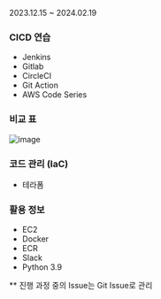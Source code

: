 2023.12.15 ~ 2024.02.19

### CICD 연습
- Jenkins
- Gitlab
- CircleCI
- Git Action
- AWS Code Series

### 비교 표
![image](https://github.com/JerryAllMighty/cicd/assets/66665210/8d83c9b2-0847-4bd5-9806-a51f9a2142d2)



### 코드 관리 (IaC)
- 테라폼

### 활용 정보
- EC2
- Docker
- ECR
- Slack
- Python 3.9

  
** 진행 과정 중의 Issue는 Git Issue로 관리
